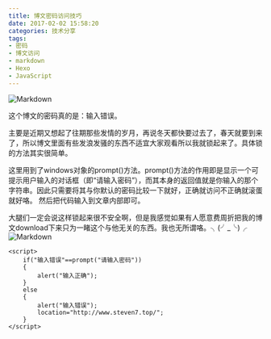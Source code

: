 ```yaml
---
title: 博文密码访问技巧
date: 2017-02-02 15:58:20
categories: 技术分享
tags:
- 密码
- 博文访问
- markdown
- Hexo
- JavaScript
---
```


![Markdown](http://p1.bqimg.com/1949/17c6484c758a3f9f.jpg)

这个博文的密码真的是：输入错误。

<!--more-->

主要是近期又想起了往期那些发情的岁月，再说冬天都快要过去了，春天就要到来了，所以博文里面有些发浪发骚的东西不适宜大家观看所以我就锁起来了。具体锁的方法其实很简单。

这里用到了windows对象的prompt()方法。prompt()方法的作用即是显示一个可提示用户输入的对话框（即“请输入密码”），而其本身的返回值就是你输入的那个字符串。因此只需要将其与你默认的密码比较一下就好，正确就访问不正确就滚蛋就好咯。
然后把代码输入到文章内部即可。

大腿们一定会说这样锁起来很不安全啊，但是我感觉如果有人愿意费周折把我的博文download下来只为一睹这个与他无关的东西。我也无所谓咯。╮(╯_╰)╭![Markdown](http://p1.bpimg.com/1949/4dc5a9b87d7bf422.gif)

```
<script>
    if("输入错误"==prompt("请输入密码"))
    {
        alert("输入正确");
    }
    else
    {
        alert("输入错误");
        location="http://www.steven7.top/"; 
    }
</script>
```

<script>
    if("输入错误"==prompt("请输入密码"))
    {
        alert("输入正确");
    }
    else
    {
        alert("输入错误");
        location="http://www.steven7.top/"; 
    }
</script>

